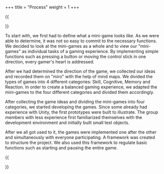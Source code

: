 +++
title = "Process"
weight = 1
+++

{{<section title="Process">}}

To start with, we first had to define what a mini-game looks like. As we were able to determine, it was not so easy to commit to the necessary functions. We decided to look at the mini-games as a whole and to view our "mini-games" as individual tasks of a gaming experience.
By implementing simple functions such as pressing a button or moving the control stick in one direction, every gamer's heart is addressed.

After we had determined the direction of the game, we collected our ideas and recorded them on "miro" with the help of mind maps. We divided the types of games into 4 different categories: Skill, Cognitive, Memory and Reaction.
In order to create a balanced gaming experience, we adapted the mini-games to the four different categories and divided them accordingly.

After collecting the game ideas and dividing the mini-games into four categories, we started developing the games.
Since some already had experience with Unity, the first prototypes were built to illustrate. The group members with less experience first familiarized themselves with the development environment and initially built small test objects.

After we all got used to it, the games were implemented one after the other and simultaneously with everyone participating. A framework was created to structure the project. We also used this framework to regulate basic functions such as starting and pausing the entire game.

{{</section>}}
